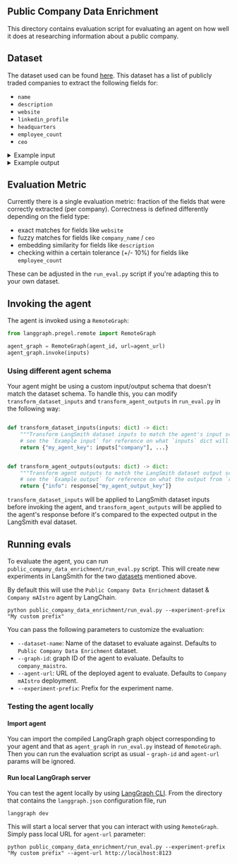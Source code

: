 ## Public Company Data Enrichment

This directory contains evaluation script for evaluating an agent on how well it does at researching information about a public company.

## Dataset

The dataset used can be found [here](https://smith.langchain.com/public/640df79c-1831-494e-8824-d7300205dc8e/d). This dataset has a list of publicly traded companies to extract the following fields for:
  - `name`
  - `description`
  - `website`
  - `linkedin_profile`
  - `headquarters`
  - `employee_count`
  - `ceo`

<details>
<summary>Example input</summary>

  ```json
  {
    "company": "Nvidia",
    "extraction_schema": {
        "type": "object",
        "title": "company_info",
        "required": [
        "name",
        "description",
        "website",
        "linked_profile",
        "headquarters",
        "employee_count",
        "ceo"
        ],
        "properties": {
        "ceo": {
            "type": "string",
            "description": "Name of the company's CEO"
        },
        "name": {
            "type": "string",
            "description": "Official company name"
        },
        "website": {
            "type": "string",
            "format": "uri",
            "description": "Company's official website URL"
        },
        "description": {
            "type": "string",
            "description": "Brief description of the company and its activities"
        },
        "headquarters": {
            "type": "string",
            "description": "Location of company headquarters, formatted as <city>, <state code> (e.g. San Francisco, CA)"
        },
        "employee_count": {
            "type": "integer",
            "minimum": 0,
            "description": "Number of employees in the company"
        },
        "linkedin_profile": {
            "type": "string",
            "format": "uri",
            "description": "Company's LinkedIn profile URL"
        }
        },
        "description": "Company information"
    }
  }
  ```
</details>


<details>

<summary>Example output</summary>

  ```json
  {
    "info": {
        "ceo": "Jensen Huang",
        "name": "Nvidia Corporation",
        "website": "https://www.nvidia.com",
        "description": "Nvidia Corporation is a multinational technology company specializing in the design and manufacture of graphics processing units (GPUs) for gaming, professional visualization, data centers, and automotive markets. The company is a leader in artificial intelligence (AI) computing, providing platforms and solutions that power AI applications across various industries.",
        "headquarters": "Santa Clara, CA",
        "employee_count": 29600,
        "linkedin_profile": "https://www.linkedin.com/company/nvidia"
    }
  } 
  ```
</details>

## Evaluation Metric

Currently there is a single evaluation metric: fraction of the fields that were correctly extracted (per company). Correctness is defined differently depending on the field type:

- exact matches for fields like  `website`
- fuzzy matches for fields like `company_name` / `ceo`
- embedding similarity for fields like `description`
- checking within a certain tolerance (+/- 10%) for fields like `employee_count`

These can be adjusted in the `run_eval.py` script if you're adapting this to your own dataset.

## Invoking the agent

The agent is invoked using a `RemoteGraph`:

```python
from langgraph.pregel.remote import RemoteGraph

agent_graph = RemoteGraph(agent_id, url=agent_url)
agent_graph.invoke(inputs)
```

### Using different agent schema

Your agent might be using a custom input/output schema that doesn't match the dataset schema. To handle this, you can modify `transform_dataset_inputs` and `transform_agent_outputs` in `run_eval.py` in the following way:

```python

def transform_dataset_inputs(inputs: dict) -> dict:
    """Transform LangSmith dataset inputs to match the agent's input schema before invoking the agent."""
    # see the `Example input` for reference on what `inputs` dict will look like
    return {"my_agent_key": inputs["company"], ...}


def transform_agent_outputs(outputs: dict) -> dict:
    """Transform agent outputs to match the LangSmith dataset output schema."""
    # see the `Example output` for reference on what the output from `run_agent` would look like
    return {"info": response["my_agent_output_key"]}
```

`transform_dataset_inputs` will be applied to LangSmith dataset inputs before invoking the agent, and `transform_agent_outputs` will be applied to the agent's response before it's compared to the expected output in the LangSmith eval dataset.

## Running evals

To evaluate the agent, you can run `public_company_data_enrichment/run_eval.py` script. This will create new experiments in LangSmith for the two [datasets](#datasets) mentioned above.

By default this will use the `Public Company Data Enrichment` dataset & `Company mAIstro` agent by LangChain.

```shell
python public_company_data_enrichment/run_eval.py --experiment-prefix "My custom prefix"
```

You can pass the following parameters to customize the evaluation:

- `--dataset-name`: Name of the dataset to evaluate against. Defaults to `Public Company Data Enrichment` dataset.
- `--graph-id`: graph ID of the agent to evaluate. Defaults to `company_maistro`.
- `--agent-url`: URL of the deployed agent to evaluate. Defaults to `Company mAIstro` deployment.
- `--experiment-prefix`: Prefix for the experiment name.

### Testing the agent locally

#### Import agent

You can import the compiled LangGraph graph object corresponding to your agent and that as `agent_graph` in `run_eval.py` instead of `RemoteGraph`. Then you can run the evaluation script as usual - `graph-id` and `agent-url` params will be ignored.

#### Run local LangGraph server

You can test the agent locally by using [LangGraph CLI](https://langchain-ai.github.io/langgraph/tutorials/langgraph-platform/local-server/#launch-langgraph-server). From the directory that contains the `langgraph.json` configuration file, run

```shell
langgraph dev
```

This will start a local server that you can interact with using `RemoteGraph`. Simply pass local URL for `agent-url` parameter:

```shell
python public_company_data_enrichment/run_eval.py --experiment-prefix "My custom prefix" --agent-url http://localhost:8123
```